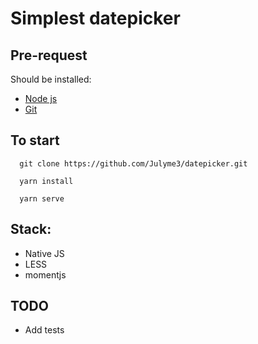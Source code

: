 # Simplest datepicker

## Pre-request
Should be installed:
-  [Node js](https://nodejs.org/en/)
- [Git](https://git-scm.com/downloads)
## To start
```
  git clone https://github.com/Julyme3/datepicker.git
```
```
  yarn install
  ```
```
  yarn serve
```

## Stack:
- Native JS
- LESS
- momentjs

## TODO
- Add tests